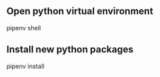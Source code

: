 
## Open python virtual environment
pipenv shell

## Install new python packages
pipenv install <package>
